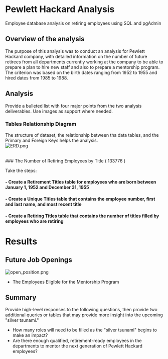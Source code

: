 # Pewlett Hackard Analysis
Employee database analysis on retiring employees using SQL and pgAdmin

## Overview of the analysis
The purpose of this analysis was to conduct an analysis for Pewlett Hackard company, with detailed information on the number of future retirees from all departments currently working at the company to be able to prepare a plan to hire new staff and also to prepare a mentorship program. <br/>
The criterion was based on the birth dates ranging from 1952 to 1955 and hired dates from 1985 to 1988.

## Analysis
Provide a bulleted list with four major points from the two analysis deliverables. Use images as support where needed.

### Tables Relationship Diagram
The structure of dataset, the relationship between tha data tables, and the Primary and Foreign  Keys helps the analysis. <br/>
![ERD.png](files/ERD.png) <br/>

<br/>
### The Number of Retiring Employees by Title  ( 133776 )

Take the steps:
  #### - Create a Retirement Titles table for employees who are born between January 1, 1952 and December 31, 1955

  #### - Create a Unique Titles table that contains the employee number, first and last name, and most recent title

  #### - Create a Retiring Titles table that contains the number of titles filled by employees who are retiring



# Results

## Future Job Openings
![open_position.png](files/open_position.png) <br/>









- The Employees Eligible for the Mentorship Program




## Summary
Provide high-level responses to the following questions, then provide two additional queries or tables that may provide more insight into the upcoming "silver tsunami."
- How many roles will need to be filled as the "silver tsunami" begins to make an impact?
- Are there enough qualified, retirement-ready employees in the departments to mentor the next generation of Pewlett Hackard employees?
